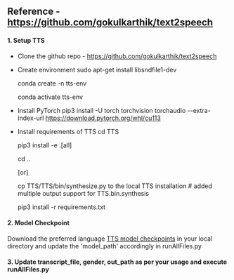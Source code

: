 ## Reference - https://github.com/gokulkarthik/text2speech

#### 1. Setup TTS
* Clone the github repo - https://github.com/gokulkarthik/text2speech
* Create environment
  sudo apt-get install libsndfile1-dev
  
  conda create -n tts-env
  
  conda activate tts-env
* Install PyTorch
  pip3 install -U torch torchvision torchaudio --extra-index-url https://download.pytorch.org/whl/cu113
* Install requirements of TTS
  cd TTS
  
  pip3 install -e .[all]
  
  cd ..
  
  [or]
  
  cp TTS/TTS/bin/synthesize.py to the local TTS installation # added multiple output support for TTS.bin.synthesis
  
  pip3 install -r requirements.txt

#### 2. Model Checkpoint
Download the preferred language [TTS model checkpoints](https://github.com/AI4Bharat/Indic-TTS/releases/tag/v1-checkpoints-release) in your local directory and update the 'model_path' accordingly in runAllFiles.py

#### 3. Update transcript_file, gender, out_path as per your usage and execute runAllFiles.py





